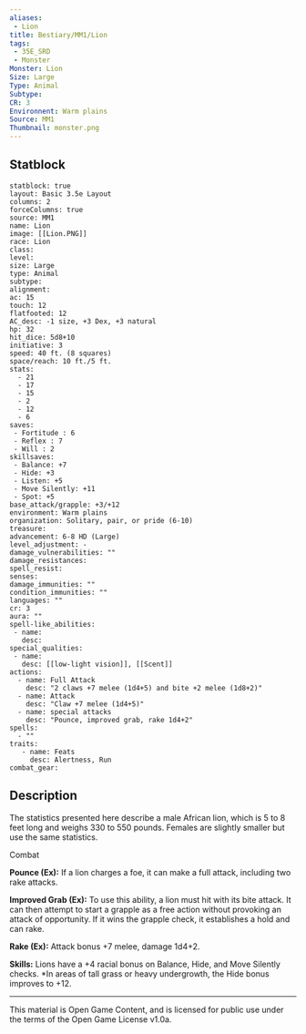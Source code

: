 ```yaml
---
aliases:
 - Lion
title: Bestiary/MM1/Lion
tags: 
 - 35E_SRD
 - Monster
Monster: Lion
Size: Large
Type: Animal
Subtype: 
CR: 3
Environnent: Warm plains
Source: MM1
Thumbnail: monster.png
---
```


## Statblock

```statblock
statblock: true
layout: Basic 3.5e Layout
columns: 2
forceColumns: true
source: MM1 
name: Lion
image: [[Lion.PNG]]
race: Lion
class: 
level: 
size: Large
type: Animal
subtype: 
alignment: 
ac: 15
touch: 12
flatfooted: 12
AC_desc: -1 size, +3 Dex, +3 natural
hp: 32
hit_dice: 5d8+10
initiative: 3
speed: 40 ft. (8 squares)
space/reach: 10 ft./5 ft.
stats:
  - 21
  - 17
  - 15
  - 2
  - 12
  - 6
saves:
 - Fortitude : 6
 - Reflex : 7
 - Will : 2
skillsaves:
 - Balance: +7
 - Hide: +3
 - Listen: +5
 - Move Silently: +11
 - Spot: +5
base_attack/grapple: +3/+12
environment: Warm plains
organization: Solitary, pair, or pride (6-10)
treasure: 
advancement: 6-8 HD (Large)
level_adjustment: -
damage_vulnerabilities: ""
damage_resistances: 
spell_resist: 
senses: 
damage_immunities: ""
condition_immunities: ""
languages: ""
cr: 3
aura: ""
spell-like_abilities:
 - name: 
   desc: 
special_qualities:
 - name:
   desc: [[low-light vision]], [[Scent]]
actions:
  - name: Full Attack
    desc: "2 claws +7 melee (1d4+5) and bite +2 melee (1d8+2)"
  - name: Attack
    desc: "Claw +7 melee (1d4+5)"
  - name: special attacks
    desc: "Pounce, improved grab, rake 1d4+2"
spells:
  - ""
traits:
   - name: Feats
     desc: Alertness, Run
combat_gear:  
```

## Description



The statistics presented here describe a male African lion, which is 5 to 8 feet long and weighs 330 to 550 pounds. Females are slightly smaller but use the same statistics.

Combat


**Pounce (Ex):** If a lion charges a foe, it can make a full attack, including two rake attacks.


**Improved Grab (Ex):** To use this ability, a lion must hit with its bite attack. It can then attempt to start a grapple as a free action without provoking an attack of opportunity. If it wins the grapple check, it establishes a hold and can rake.


**Rake (Ex):** Attack bonus +7 melee, damage 1d4+2.


**Skills:** Lions have a +4 racial bonus on Balance, Hide, and Move Silently checks. *In areas of tall grass or heavy undergrowth, the Hide bonus improves to +12.

---

This material is Open Game Content, and is licensed for public use under the terms of the Open Game License v1.0a.
